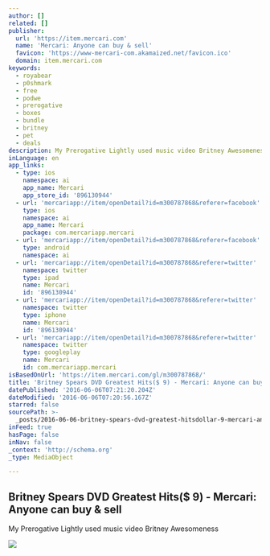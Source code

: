 ```yaml
---
author: []
related: []
publisher:
  url: 'https://item.mercari.com'
  name: 'Mercari: Anyone can buy & sell'
  favicon: 'https://www-mercari-com.akamaized.net/favicon.ico'
  domain: item.mercari.com
keywords:
  - royabear
  - p0shmark
  - free
  - podwe
  - prerogative
  - boxes
  - bundle
  - britney
  - pet
  - deals
description: My Prerogative Lightly used music video Britney Awesomeness
inLanguage: en
app_links:
  - type: ios
    namespace: ai
    app_name: Mercari
    app_store_id: '896130944'
  - url: 'mercariapp://item/openDetail?id=m300787868&referer=facebook'
    type: ios
    namespace: ai
    app_name: Mercari
    package: com.mercariapp.mercari
  - url: 'mercariapp://item/openDetail?id=m300787868&referer=facebook'
    type: android
    namespace: ai
  - url: 'mercariapp://item/openDetail?id=m300787868&referer=twitter'
    namespace: twitter
    type: ipad
    name: Mercari
    id: '896130944'
  - url: 'mercariapp://item/openDetail?id=m300787868&referer=twitter'
    namespace: twitter
    type: iphone
    name: Mercari
    id: '896130944'
  - url: 'mercariapp://item/openDetail?id=m300787868&referer=twitter'
    namespace: twitter
    type: googleplay
    name: Mercari
    id: com.mercariapp.mercari
isBasedOnUrl: 'https://item.mercari.com/gl/m300787868/'
title: 'Britney Spears DVD Greatest Hits($ 9) - Mercari: Anyone can buy & sell'
datePublished: '2016-06-06T07:21:20.204Z'
dateModified: '2016-06-06T07:20:56.167Z'
starred: false
sourcePath: >-
  _posts/2016-06-06-britney-spears-dvd-greatest-hitsdollar-9-mercari-anyone-can.md
inFeed: true
hasPage: false
inNav: false
_context: 'http://schema.org'
_type: MediaObject

---
```

<article style=""><h1>Britney Spears DVD Greatest Hits($ 9) - Mercari: Anyone can buy &amp; sell</h1><p>My Prerogative Lightly used music video Britney Awesomeness</p><img src="https://s3-us-west-2.amazonaws.com/static.mercariapp.com/photos/m300787868_1.jpg?1457745902" /></article>